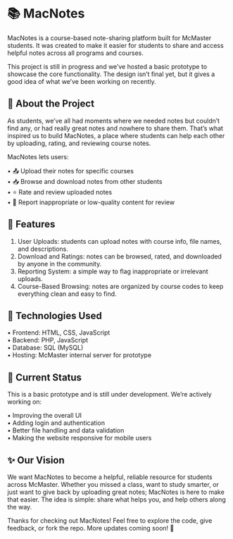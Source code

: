 # 📚 MacNotes 
MacNotes is a course-based note-sharing platform built for McMaster students. It was created to make it easier for students to share and access helpful notes across all programs and courses.

This project is still in progress and we’ve hosted a basic prototype to showcase the core functionality. The design isn’t final yet, but it gives a good idea of what we’ve been working on recently.

## 🔨 About the Project
As students, we’ve all had moments where we needed notes but couldn’t find any, or had really great notes and nowhere to share them. That’s what inspired us to build MacNotes, a place where students can help each other by uploading, rating, and reviewing course notes.

MacNotes lets users:

• 📤 Upload their notes for specific courses <br/>
• 📥 Browse and download notes from other students <br/>
• ⭐ Rate and review uploaded notes <br/>
• 🚩 Report inappropriate or low-quality content for review <br/>

## 🌟 Features

1) User Uploads: students can upload notes with course info, file names, and descriptions. <br/>
2) Download and Ratings: notes can be browsed, rated, and downloaded by anyone in the community. <br/>
3) Reporting System: a simple way to flag inappropriate or irrelevant uploads. <br/>
4) Course-Based Browsing: notes are organized by course codes to keep everything clean and easy to find. <br/>

## 🧰 Technologies Used

• Frontend: HTML, CSS, JavaScript <br/>
• Backend: PHP, JavaScript <br/>
• Database: SQL (MySQL) <br/>
• Hosting: McMaster internal server for prototype <br/>

## 🚧 Current Status

This is a basic prototype and is still under development. We’re actively working on: <br/>

• Improving the overall UI <br/>
• Adding login and authentication <br/>
• Better file handling and data validation <br/>
• Making the website responsive for mobile users <br/>

## ✨ Our Vision

We want MacNotes to become a helpful, reliable resource for students across McMaster. Whether you missed a class, want to study smarter, or just want to give back by uploading great notes; MacNotes is here to make that easier. The idea is simple: share what helps you, and help others along the way. <br/>

Thanks for checking out MacNotes! Feel free to explore the code, give feedback, or fork the repo. More updates coming soon! 🚀
